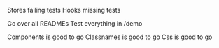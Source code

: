 Stores failing tests
Hooks missing tests

Go over all READMEs
Test everything in /demo

Components is good to go
Classnames is good to go
Css is good to go